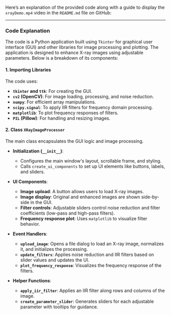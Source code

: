 Here’s an explanation of the provided code along with a guide to display the `xrayDemo.mp4` video in the `README.md` file on GitHub:

---

### **Code Explanation**

The code is a Python application built using `Tkinter` for graphical user interface (GUI) and other libraries for image processing and plotting. The application is designed to enhance X-ray images using adjustable parameters. Below is a breakdown of its components:

#### **1. Importing Libraries**
The code uses:
- **`tkinter` and `ttk`**: For creating the GUI.
- **`cv2` (OpenCV)**: For image loading, processing, and noise reduction.
- **`numpy`**: For efficient array manipulations.
- **`scipy.signal`**: To apply IIR filters for frequency domain processing.
- **`matplotlib`**: To plot frequency responses of filters.
- **`PIL` (Pillow)**: For handling and resizing images.

#### **2. Class `XRayImageProcessor`**
The main class encapsulates the GUI logic and image processing.

- **Initialization (`__init__`)**:
  - Configures the main window's layout, scrollable frame, and styling.
  - Calls `create_ui_components` to set up UI elements like buttons, labels, and sliders.

- **UI Components**:
  - **Image upload**: A button allows users to load X-ray images.
  - **Image display**: Original and enhanced images are shown side-by-side in the GUI.
  - **Filter controls**: Adjustable sliders control noise reduction and filter coefficients (low-pass and high-pass filters).
  - **Frequency response plot**: Uses `matplotlib` to visualize filter behavior.

- **Event Handlers**:
  - **`upload_image`**: Opens a file dialog to load an X-ray image, normalizes it, and initializes the processing.
  - **`update_filters`**: Applies noise reduction and IIR filters based on slider values and updates the UI.
  - **`plot_frequency_response`**: Visualizes the frequency response of the filters.

- **Helper Functions**:
  - **`apply_iir_filter`**: Applies an IIR filter along rows and columns of the image.
  - **`create_parameter_slider`**: Generates sliders for each adjustable parameter with tooltips for guidance.
